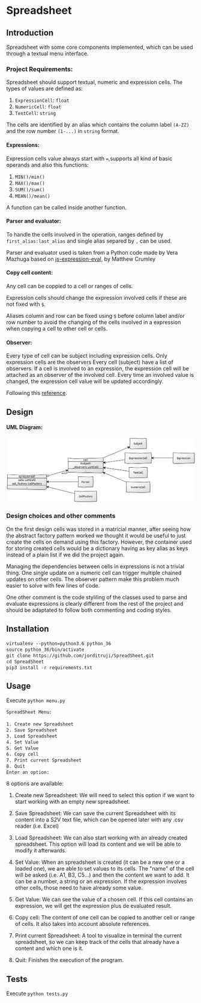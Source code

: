 # Spreadsheet

## Introduction
Spreadsheet with some core components implemented, which can be used
through a textual menu interface.

### Project Requirements:
Spreadsheet should support textual, numeric and expression cells. The types of values are defined as:
1. `ExpressionCell`: `float`
2. `NumericCell`: `float`
3. `TextCell`: `string`

The cells are identified by an alias which contains the column label `(A-ZZ)` and the 
row number `(1-...)` in `string` format.

#### Expressions:
Expression cells value always start with `=`,supports all kind of basic operands and also this functions:
1. `MIN()/min()`
2. `MAX()/max()`
3. `SUM()/sum()`
4. `MEAN()/mean()`

A function can be called inside another function.

#### Parser and evaluator:
To handle the cells involved in the operation, ranges defined by `first_alias:last_alias` and single alias 
separed by `,` can be used.

Parser and evaluator used is taken from a Python code made by Vera Mazhuga based on [js-expression-eval](https://github.com/silentmatt/js-expression-eval), by Matthew Crumley 


#### Copy cell content:
Any cell can be coppied to a cell or ranges of cells.

Expression cells should change the expression involved cells if these are not fixed with `$`.

Aliases column and row can be fixed using `$` before column label and/or row number to avoid the changing of
the cells involved in a expression when copying a cell to other cell or cells.
#### Observer:

Every type of cell can be subject including expression cells. Only expression cells are the observers
Every cell (subject) have a list of observers. If a cell is involved to an expression, the expression cell will be attached
as an observer of the involved cell. Every time an involved value is changed, the expression cell value will be updated accordingly.

Following this [reference](https://refactoring.guru/design-patterns/observer).

## Design
#### UML Diagram:

![Alt text](resources/img/uml.jpg?raw=true "UML Diagram")

### Design choices and other comments
On the first design cells was stored in a matricial manner, after seeing how the abstract factory pattern worked we thought it would be useful to just create the cells on demand using this factory. However, the container used for storing created cells would be a dictionary having as key alias as keys instead of a plain list if we did the project again.


Managing the dependencies between cells in expressions is not a trivial thing. One single update on a numeric cell can trigger multiple chained updates on other cells. The observer pattern make this problem much easier to solve with few lines of code.

One other comment is the code styliling of the classes used to parse and evaluate expressions is clearly different from the rest of the project and should be adaptated to follow both commenting and coding styles.






## Installation

```
virtualenv --python=python3.6 python_36
source python_36/bin/activate
git clone https://github.com/jorditruji/SpreadSheet.git
cd SpreadSheet
pip3 install -r requirements.txt
```


## Usage
Execute `python menu.py`
```
SpreadSheet Menu:

1. Create new Spreadsheet
2. Save Spreadsheet
3. Load Spreadsheet
4. Set Value
5. Get Value
6. Copy cell
7. Print current Spreadsheet
8. Quit
Enter an option: 
```
8 options are available: 
1) Create new Spreadsheet: We will need to select this option if we want to start working with an empty new spreadsheet.

2) Save Spreadsheet: We can save the current Spreadsheet with its content into a S2V text file, which can be opened later with any .csv reader (i.e. Excel)

3) Load Spreadsheet: We can also start working with an already created spreadsheet. This option will load its content and we will be able to modify it afterwards.

4) Set Value: When an spreadsheet is created (it can be a new one or a loaded one), we are able to set values to its cells. The "name" of the cell will be asked 
(i.e. A1, B3, C5...) and then the content we want to add. It can be a number, a string or an expression. If the expression involves other cells, those need to have already some value.

5) Get Value: We can see the value of a chosen cell. If this cell contains an expression, we will get the expression plus de evaluated result.

6) Copy cell: The content of one cell can be copied to another cell or range of cells. It also takes into account absolute references.

7) Print current Spreadsheet: A tool to visualize in terminal the current spreadsheet, so we can keep track of the cells that already have a content and which one is it.

8) Quit: Finishes the execution of the program.

## Tests
Execute `python tests.py` 
